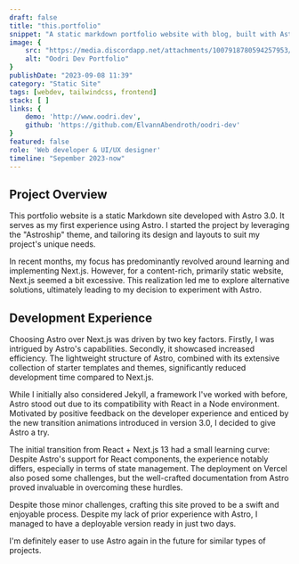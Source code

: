 ```yaml
---
draft: false
title: "this.portfolio"
snippet: "A static markdown portfolio website with blog, built with Astro 3.0 & the Astroship Theme"
image: {
    src: "https://media.discordapp.net/attachments/1007918780594257953/1197996923064438964/oodri-dev.jpg?ex=65bd4c94&is=65aad794&hm=a9e853a1029ed3a18ca2de7e18d35336baedda426ffc17caf86ac21dd1ce4be9&=&format=webp&width=1194&height=671",
    alt: "Oodri Dev Portfolio"
}
publishDate: "2023-09-08 11:39"
category: "Static Site"
tags: [webdev, tailwindcss, frontend]
stack: [ ]
links: {
    demo: 'http://www.oodri.dev',
    github: 'https://github.com/ElvannAbendroth/oodri-dev'
}
featured: false
role: 'Web developer & UI/UX designer'
timeline: "Sepember 2023-now"
---
```


## Project Overview
This portfolio website is a static Markdown site developed with Astro 3.0. It serves as my first experience using Astro.  I started the project by leveraging the "Astroship" theme, and tailoring its design and layouts to suit my project's unique needs.

In recent months, my focus has predominantly revolved around learning and implementing Next.js. However, for a content-rich, primarily static website, Next.js seemed a bit excessive. This realization led me to explore alternative solutions, ultimately leading to my decision to experiment with Astro.

## Development Experience

Choosing Astro over Next.js was driven by two key factors. Firstly, I was intrigued by Astro's capabilities. Secondly, it showcased increased efficiency. The lightweight structure of Astro, combined with its extensive collection of starter templates and themes, significantly reduced development time compared to Next.js.

While I initially also considered Jekyll, a framework I've worked with before, Astro stood out due to its compatibility with React in a Node environment. Motivated by positive feedback on the developer experience and enticed by the new transition animations introduced in version 3.0, I decided to give Astro a try.

The initial transition from React + Next.js 13 had a small learning curve: Despite Astro's support for React components, the experience notably differs, especially in terms of state management.  The deployment on Vercel also posed some challenges, but the well-crafted documentation from Astro proved invaluable in overcoming these hurdles.

Despite those minor challenges, crafting this site proved to be a swift and enjoyable process. Despite my lack of prior experience with Astro, I managed to have a deployable version ready in just two days.

I'm definitely easer to use Astro again in the future for similar types of projects.


<!-- ## Project Overview
This portfolio website is a static markdown site created using Astro 3.0. It's my first project with Astro. To begin, I used the "Astroship" theme as a starting point and customized its design and layouts to suit the project's needs.

In the past months, I have been very invested in learning and using NextJS, but it would have been an slightly "overkill" for a mostly static,  content-heavy website.  This need for a more adapted solution is why I opted for trying out Astro. 

Initially I considered Jekyll, as I had previous experience with they framework, but Astro was a very compelling option to me due to its compatibility with React in a Node environement.  After hearing about much praise about the developer experience with Astro, as well as the new transition animations introduced inversion 3.0, I was interested in trying it out.

Coming from React + Next 13, there was a slight learning curve before I found myself being comfortable.  Despite Astro supporting React components, it's definitely a much different experience when it comes to state management.  I came across some issues initially during deployment with Vercel, but thanks to well-written documentation on Astro's part, I managed to solve most of the issues I encountered.


## Development Experience

Developing this site was a quick and enjoyable process. Despite having no prior experience with Astro, I had a deployable version ready in just two days. I chose Astro over Jekyll due to its Node.js foundation and seamless compatibility with React, a technology I'm familiar with.

I opted for Astro over Next.js for two reasons. First, I was curious about Astro's capabilities. Second, it proved to be more efficient. Astro's lightweight structure and extensive collection of starter templates and themes saved a lot of development time compared to Next.js.

## Future Plans

I'm looking forward to using Astro for future projects, building on the experience gained from this one. -->